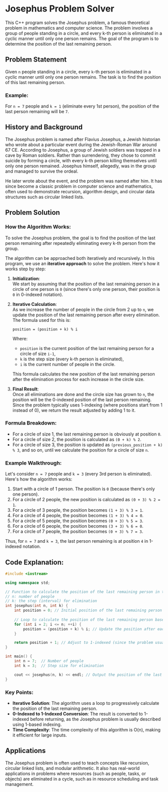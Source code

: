 # Josephus Problem Solver

This C++ program solves the Josephus problem, a famous theoretical problem in mathematics and computer science. The problem involves a group of people standing in a circle, and every k-th person is eliminated in a cyclic manner until only one person remains. The goal of the program is to determine the position of the last remaining person.

## Problem Statement

Given `n` people standing in a circle, every `k`-th person is eliminated in a cyclic manner until only one person remains. The task is to find the position of this last remaining person.

### Example:
For `n = 7` people and `k = 1` (eliminate every 1st person), the position of the last person remaining will be `7`.

## History and Background

The Josephus problem is named after Flavius Josephus, a Jewish historian who wrote about a particular event during the Jewish-Roman War around 67 CE. According to Josephus, a group of Jewish soldiers was trapped in a cave by Roman soldiers. Rather than surrendering, they chose to commit suicide by forming a circle, with every k-th person killing themselves until only one person remained. Josephus himself, allegedly, was in the group and managed to survive the ordeal.

He later wrote about the event, and the problem was named after him. It has since become a classic problem in computer science and mathematics, often used to demonstrate recursion, algorithm design, and circular data structures such as circular linked lists.

## Problem Solution

### How the Algorithm Works:

To solve the Josephus problem, the goal is to find the position of the last person remaining after repeatedly eliminating every k-th person from the group.

The algorithm can be approached both iteratively and recursively. In this program, we use an **iterative approach** to solve the problem. Here's how it works step by step:

1. **Initialization**:  
   We start by assuming that the position of the last remaining person in a circle of one person is `0` (since there's only one person, their position is `0` in 0-indexed notation).

2. **Iterative Calculation**:  
   As we increase the number of people in the circle from 2 up to `n`, we update the position of the last remaining person after every elimination. The formula used for this is:

   ```
   position = (position + k) % i
   ```

   Where:
   - `position` is the current position of the last remaining person for a circle of size `i-1`,
   - `k` is the step size (every k-th person is eliminated),
   - `i` is the current number of people in the circle.

   This formula calculates the new position of the last remaining person after the elimination process for each increase in the circle size.

3. **Final Result**:  
   Once all eliminations are done and the circle size has grown to `n`, the position will be the 0-indexed position of the last person remaining. Since the problem typically uses 1-indexing (where positions start from 1 instead of 0), we return the result adjusted by adding 1 to it.

### Formula Breakdown:

- For a circle of size 1, the last remaining person is obviously at position `0`.
- For a circle of size 2, the position is calculated as `(0 + k) % 2`.
- For a circle of size 3, the position is updated as `(previous_position + k) % 3`, and so on, until we calculate the position for a circle of size `n`.

### Example Walkthrough:

Let's consider `n = 7` people and `k = 3` (every 3rd person is eliminated). Here's how the algorithm works:

1. Start with a circle of 1 person. The position is `0` (because there's only one person).
2. For a circle of 2 people, the new position is calculated as `(0 + 3) % 2 = 1`.
3. For a circle of 3 people, the position becomes `(1 + 3) % 3 = 1`.
4. For a circle of 4 people, the position becomes `(1 + 3) % 4 = 0`.
5. For a circle of 5 people, the position becomes `(0 + 3) % 5 = 3`.
6. For a circle of 6 people, the position becomes `(3 + 3) % 6 = 0`.
7. For a circle of 7 people, the position becomes `(0 + 3) % 7 = 3`.

Thus, for `n = 7` and `k = 3`, the last person remaining is at position `4` in 1-indexed notation.

## Code Explanation:

```cpp
#include <iostream>

using namespace std;

// Function to calculate the position of the last remaining person in the Josephus problem
// n: number of people
// k: the step (interval) for elimination
int josephus(int n, int k) {
    int position = 0; // Initial position of the last remaining person (0-indexed)
    
    // Loop to calculate the position of the last remaining person based on the number of people
    for (int i = 2; i <= n; ++i) {
        position = (position + k) % i; // Update the position after each elimination
    }

    return position + 1; // Adjust to 1-indexed (since the problem usually uses 1-based indexing)
}

int main() {
    int n = 7;  // Number of people
    int k = 3;  // Step size for elimination

    cout << josephus(n, k) << endl; // Output the position of the last remaining person
}
```

### Key Points:
- **Iterative Solution**: The algorithm uses a loop to progressively calculate the position of the last remaining person.
- **0-Indexed to 1-Indexed Conversion**: The result is converted to 1-indexed before returning, as the Josephus problem is usually described using 1-based indexing.
- **Time Complexity**: The time complexity of this algorithm is O(n), making it efficient for large inputs.

## Applications

The Josephus problem is often used to teach concepts like recursion, circular linked lists, and modular arithmetic. It also has real-world applications in problems where resources (such as people, tasks, or objects) are eliminated in a cycle, such as in resource scheduling and task management.

```